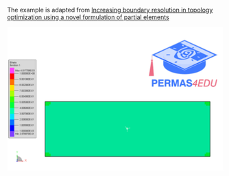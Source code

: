 The example is adapted from [Increasing boundary resolution in topology optimization using a novel formulation of partial elements](https://doi.org/10.1007/s00158-025-04009-8)

![Density](efratio.gif)

